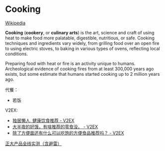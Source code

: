 # Cooking
[Wikipedia](https://en.wikipedia.org/wiki/Cooking)

**Cooking** (**cookery**, or **culinary arts**) is the art, science and craft of using heat to make food more palatable, digestible, nutritious, or safe. Cooking techniques and ingredients vary widely, from grilling food over an open fire to using electric stoves, to baking in various types of ovens, reflecting local conditions.

Preparing food with heat or fire is an activity unique to humans. Archeological evidence of cooking fires from at least 300,000 years ago exists, but some estimate that humans started cooking up to 2 million years ago.

代餐：
- 若饭

V2EX:
- [独居懒人, 健康饮食推荐 - V2EX](https://v2ex.com/t/962258)
- [大半夜的好饿，有啥推荐的零食没。 - V2EX](https://www.v2ex.com/t/982238)
- [除了方便面还有什么可以吃饱的方便食品推荐吗？ - V2EX](https://www.v2ex.com/t/991293)

[正大产品全线实测（含避雷）](https://www.douban.com/group/topic/218021042/?_i=7492803t7S1tDs)